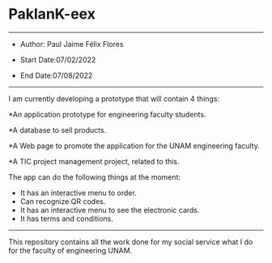 # PaklanK-eex
* ** *****************************************************************************************************************************************

* Author:  Paul Jaime Félix Flores

* Start Date:07/02/2022
* End Date:07/08/2022
* ** *****************************************************************************************************************************************

I am currently developing a prototype that will contain 4 things:

   *An application prototype for engineering faculty students.
   
   *A database to sell products.
   
   *A Web page to promote the application for the UNAM engineering faculty.
   
   *A TIC project management project, related to this.

The app can do the following things at the moment:

  * It has an interactive menu to order.
  * Can recognize QR codes.
  * It has an interactive menu to see the electronic cards.
  * It has terms and conditions.


* ** *****************************************************************************************************************************************



This repository contains all the work done  for my social service what I do for the faculty of engineering UNAM.







